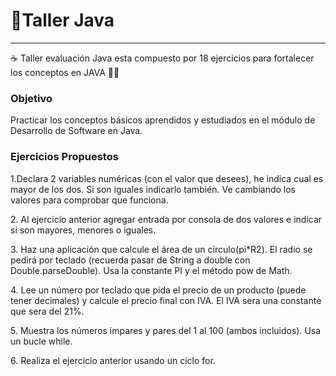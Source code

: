 <h1>🚀Taller Java </h1>

-------------------------

☕ Taller evaluación Java  esta compuesto por 18 ejercicios para fortalecer los conceptos en JAVA 👨‍💻

<h3>Objetivo</h3>
<p>Practicar los conceptos básicos aprendidos y estudiados en el módulo de Desarrollo de Software en Java.</p>


<h3>Ejercicios Propuestos</h3>

<p>1.Declara 2 variables numéricas (con el valor que desees), he indica cual es mayor de los dos. Si son iguales indicarlo también. Ve cambiando los valores para comprobar que funciona.</p>

<p>2. Al ejercicio anterior agregar entrada por consola de dos valores e indicar si son mayores, menores o iguales.</p>

<p>3. Haz una aplicación que calcule el área de un círculo(pi*R2). El radio se pedirá por teclado (recuerda pasar de String a double con Double.parseDouble). Usa la constante PI y el método pow de Math.</p>

<p>4. Lee un número por teclado que pida el precio de un producto (puede tener decimales) y calcule el precio final con IVA. El IVA sera una constante que sera del 21%.</p>

<p>5. Muestra los números impares y pares del 1 al 100 (ambos incluidos). Usa un bucle while.</p>
<p>6. Realiza el ejercicio anterior usando un ciclo for.</p>
